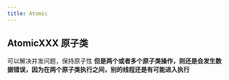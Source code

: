 ```yaml
---
title: Atomic
---
```


## AtomicXXX 原子类
可以解决并发问题，保持原子性
**但是两个或者多个原子类操作，则还是会发生数据错误，因为在两个原子类执行之间，别的线程还是有可能进入执行**